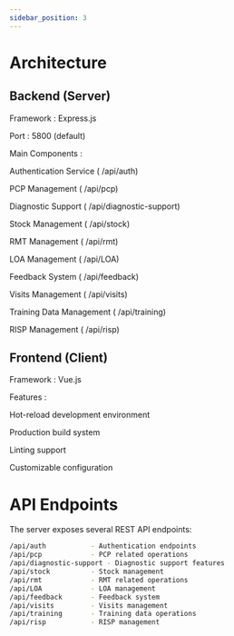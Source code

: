 ```yaml
---
sidebar_position: 3
---
```


# Architecture

## Backend (Server)

Framework : Express.js

Port : 5800 (default)

Main Components :

Authentication Service ( /api/auth)

PCP Management ( /api/pcp)

Diagnostic Support ( /api/diagnostic-support)

Stock Management ( /api/stock)

RMT Management ( /api/rmt)

LOA Management ( /api/LOA)

Feedback System ( /api/feedback)

Visits Management ( /api/visits)

Training Data Management ( /api/training)

RISP Management ( /api/risp)

## Frontend (Client)

Framework : Vue.js

Features :

Hot-reload development environment

Production build system

Linting support

Customizable configuration

# API Endpoints

The server exposes several REST API endpoints:

```bash
/api/auth           - Authentication endpoints
/api/pcp            - PCP related operations
/api/diagnostic-support - Diagnostic support features
/api/stock          - Stock management
/api/rmt            - RMT related operations
/api/LOA            - LOA management
/api/feedback       - Feedback system
/api/visits         - Visits management
/api/training       - Training data operations
/api/risp           - RISP management
```

